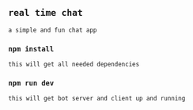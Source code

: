 ## `real time chat`
    a simple and fun chat app

### `npm install`
    this will get all needed dependencies

### `npm run dev`
    this will get bot server and client up and running
